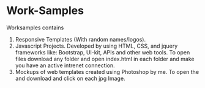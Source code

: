 # Work-Samples
Worksamples contains
1. Responsive Templates (With random names/logos).
2. Javascript Projects.
Developed by using HTML, CSS, and jquery frameworks like: Bootstrap, UI-kit, APIs and other web tools.
To open files download any folder and open index.html in each folder and make you have an active intrenet connection.
3. Mockups of web templates created using Photoshop by me. To open the and download and click on each jpg Image.
